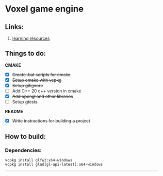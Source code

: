 # Voxel game engine

## Links:
1. [learning resources](./docs/resources.md)

## Things to do:

**CMAKE**

- [x] ~~Create .bat scripts for cmake~~
- [x] ~~Setup cmake with vcpkg~~
- [x] ~~Setup gitignore~~
- [ ] Add C++ 20 c++ version in cmake
- [x] ~~Add opengl and other libraries~~
- [ ] Setup gtests

**README**
- [x] ~~Write instructions for building a project~~

## How to build:

### Dependencies:
```
vcpkg install glfw3:x64-windows
vcpkg install glad[gl-api-latest]:x64-windows
```

--------------------------------------------------------------

